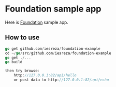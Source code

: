# Foundation sample app
Here is [Foundation](https://github.com/iesreza/foundation/) sample app.

## How to use

```go
go get github.com/iesreza/foundation-example
cd ~/go/src/github.com/iesreza/foundation-example
go get ./...
go build

then try browse:
	http://127.0.0.1:82/api/hello
	or post data to http://127.0.0.1:82/api/echo
```
